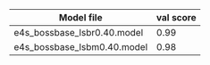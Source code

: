 


| Model file                     | val score |
|--------------------------------|-----------|
| e4s_bossbase_lsbr0.40.model    |   0.99    |
| e4s_bossbase_lsbm0.40.model    |   0.98    |

